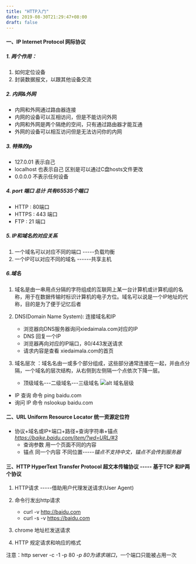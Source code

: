 ```yaml
---
title: "HTTP入门"
date: 2019-08-30T21:29:47+08:00
draft: false
---
```

#### 一、IP Internet Protocol  网际协议
##### 1. 两个作用：
1. 如何定位设备
2. 封装数据报文，以跟其他设备交流

##### 2. 内网&外网
* 内网和外网通过路由器连接
* 内网的设备可以互相访问，但是不能访问外网
* 内网和外网是两个隔绝的空间，只有通过路由器才能互通
* 外网的设备可以相互访问但是无法访问你的内网

##### 3. 特殊的Ip
* 127.0.01 表示自己
* localhost 也表示自己 区别是可以通过C盘hosts文件更改
* 0.0.0.0 不表示任何设备

##### 4. port 端口 总计 共有65535个端口
* HTTP : 80端口
* HTTPS : 443 端口
* FTP : 21 端口


##### 5. IP和域名的对应关系
1. 一个域名可以对应不同的端口 -----负载均衡
2. 一个IP可以对应不同的域名   ------共享主机

##### 6.域名

   1. 域名是由一串用点分隔的字符组成的互联网上某一台计算机或计算机组的名称，用于在数据传输时标识计算机的电子方位。域名可以说是一个IP地址的代称，目的是为了便于记忆后者
   2.  DNS(Domain Name System): 连接域名和IP
       * 浏览器向DNS服务器询问xiedaimala.com对应的IP
       * DNS 回复一个IP
       * 浏览器再向对应的IP端口，80/443发送请求
       * 请求内容是查看 xiedaimala.com的首页


  3. 域名层次   ：域名名由一或多个部分组成，这些部分通常连接在一起，并由点分隔，一个域名的层次结构，从右侧到左侧隔一个点依次下降一层。
     * 顶级域名---二级域名---三级域名
     ![alt 域名层级](https://upload.wikimedia.org/wikipedia/commons/thumb/d/d2/DNS_schema.svg/1199px-DNS_schema.svg.png)
* IP 查询 命令  ping baidu.com
* 询问 IP 命令  nslookup baidu.com


#### 二、URL Uniform Resource Locator 统一资源定位符
 * 协议+域名或IP+端口+路径+查询字符串+锚点   *https://baike.baidu.com/item/?wd=URL/#3*
   * 查询参数 用一个页面不同的内容
   * 锚点 同一个内容 不同位置-----*锚点不支持中文，锚点不会传到服务器*

#### 三、HTTP HyperText Transfer Protocol  超文本传输协议 ----- 基于TCP 和IP两个协议
1. HTTP请求 -----借助用户代理发送请求(User Agent)


 1.  命令行发出http请求
      * curl -v http://baidu.com
      * curl -s -v https://baidu.com
 2. chrome 地址栏发送请求 
 3. HTTP 规定请求和响应的格式


注意：http server -c -1 -p 80 *-p 80为请求端口*，一个端口只能被占用一次
